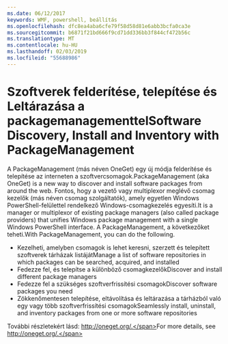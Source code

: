 ```yaml
---
ms.date: 06/12/2017
keywords: WMF, powershell, beállítás
ms.openlocfilehash: dfc8ea4aba6cfe79f58d58d81e6abb3bcfa0ca3e
ms.sourcegitcommit: b6871f21bd666f9cd71dd336bb3f844cf472b56c
ms.translationtype: MT
ms.contentlocale: hu-HU
ms.lasthandoff: 02/03/2019
ms.locfileid: "55688986"
---
```

# <a name="software-discovery-install-and-inventory-with-packagemanagement"></a><span data-ttu-id="0709d-102">Szoftverek felderítése, telepítése és Leltárazása a packagemanagementtel</span><span class="sxs-lookup"><span data-stu-id="0709d-102">Software Discovery, Install and Inventory with PackageManagement</span></span>

<span data-ttu-id="0709d-103">A PackageManagement (más néven OneGet) egy új módja felderítése és telepítése az interneten a szoftvercsomagok.</span><span class="sxs-lookup"><span data-stu-id="0709d-103">PackageManagement (aka OneGet) is a new way to discover and install software packages from around the web.</span></span> <span data-ttu-id="0709d-104">Fontos, hogy a vezető vagy multiplexor meglévő csomag kezelők (más néven csomag szolgáltatók), amely egyetlen Windows PowerShell-felülettel rendelkező Windows-csomagkezelés egyesíti.</span><span class="sxs-lookup"><span data-stu-id="0709d-104">It is a manager or multiplexor of existing package managers (also called package providers) that unifies Windows package management with a single Windows PowerShell interface.</span></span> <span data-ttu-id="0709d-105">A PackageManagement, a következőket teheti.</span><span class="sxs-lookup"><span data-stu-id="0709d-105">With PackageManagement, you can do the following.</span></span>

-   <span data-ttu-id="0709d-106">Kezelheti, amelyben csomagok is lehet keresni, szerzett és telepített szoftverek tárházak listáját</span><span class="sxs-lookup"><span data-stu-id="0709d-106">Manage a list of software repositories in which packages can be searched, acquired, and installed</span></span>
-   <span data-ttu-id="0709d-107">Fedezze fel, és telepítse a különböző csomagkezelők</span><span class="sxs-lookup"><span data-stu-id="0709d-107">Discover and install different package managers</span></span>
-   <span data-ttu-id="0709d-108">Fedezze fel a szükséges szoftverfrissítési csomagok</span><span class="sxs-lookup"><span data-stu-id="0709d-108">Discover software packages you need</span></span>
-   <span data-ttu-id="0709d-109">Zökkenőmentesen telepítése, eltávolítása és leltárazása a tárházból való egy vagy több szoftverfrissítési csomagok</span><span class="sxs-lookup"><span data-stu-id="0709d-109">Seamlessly install, uninstall, and inventory packages from one or more software repositories</span></span>

<span data-ttu-id="0709d-110">További részletekért lásd: http://oneget.org/.</span><span class="sxs-lookup"><span data-stu-id="0709d-110">For more details, see http://oneget.org/.</span></span>
